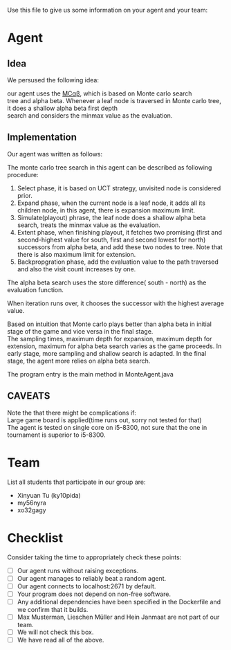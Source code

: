 Use this file to give us some information on your agent and your team:

Agent
=====

Idea
----

We persused the following idea:

our agent uses the [MCαβ](https://www.chessprogramming.org/MC%CE%B1%CE%B2), which is based on Monte carlo search \
tree and alpha beta. Whenever a leaf node is traversed in Monte carlo tree, it does a shallow alpha beta first depth \
search and considers the minmax value as the evaluation.


Implementation
--------------

Our agent was written as follows:

The monte carlo tree search in this agent can be described as following procedure:
1. Select phase, it is based on UCT strategy, unvisited node is considered prior.
2. Expand phase, when the current node is a leaf node, it adds all its children node, in this agent, there is expansion maximum limit.
3. Simulate(playout) phrase, the leaf node does a shallow alpha beta search, treats the minmax value as the evaluation.
4. Extent phase, when finishing playout, it fetches two promising (first and second-highest value for south, first and second lowest for north) successors from alpha beta, and add these two nodes to tree. Note that there is also maximum limit for extension.
5. Backpropgration phase, add the evaluation value to the path traversed and also the visit count increases by one.

The alpha beta search uses the store difference( south - north) as the evaluation function.


When iteration runs over, it chooses the successor with the highest average value.

Based on intuition that Monte carlo plays better than alpha beta in initial stage of the game and vice versa in the final stage.\
The sampling times, maximum depth for expansion, maximum depth for extension, maximum for alpha beta search varies as the game proceeds.
In early stage, more sampling and shallow search is adapted. In the final stage, the agent more relies on alpha beta search.

The program entry is the main method in MonteAgent.java

CAVEATS
-------

Note the that there might be complications if: \
Large game board is applied(time runs out, sorry not tested for that) \
The agent is tested on single core on i5-8300, not sure that the one in tournament is superior to i5-8300.


Team
====

List all students that participate in our group are:

- Xinyuan Tu (ky10pida)
-  my56nyra
- xo32gagy

Checklist
=========

Consider taking the time to appropriately check these points:

- [ ] Our agent runs without raising exceptions.
- [ ] Our agent manages to reliably beat a random agent.
- [ ] Our agent connects to localhost:2671 by default.
- [ ] Your program does not depend on non-free software.
- [ ] Any additional dependencies have been specified in the
  Dockerfile and we confirm that it builds.
- [ ] Max Musterman, Lieschen Müller and Hein Janmaat are not part
  of our team.
- [ ] We will not check this box.
- [ ] We have read all of the above.